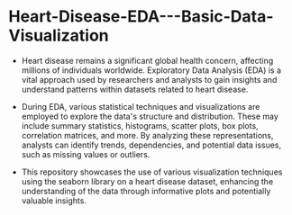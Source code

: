 # Heart-Disease-EDA---Basic-Data-Visualization
* Heart disease remains a significant global health concern, affecting millions of individuals worldwide. Exploratory Data Analysis (EDA) is a vital approach used by researchers and analysts to gain insights and understand patterns within datasets related to heart disease.

* During EDA, various statistical techniques and visualizations are employed to explore the data's structure and distribution. These may include summary statistics, histograms, scatter plots, box plots, correlation matrices, and more. By analyzing these representations, analysts can identify trends, dependencies, and potential data issues, such as missing values or outliers.

* This repository showcases the use of various visualization techniques using the seaborn library on a heart disease dataset, enhancing the understanding of the data through informative plots and potentially valuable insights.
